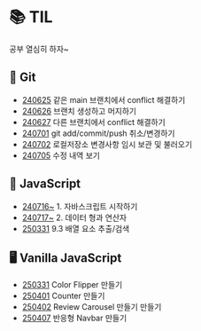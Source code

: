 # 📚 TIL

공부 열심히 하자~

## 📖 Git

- [240625](./Git/240625.md) 같은 main 브랜치에서 conflict 해결하기
- [240626](./Git/240626.md) 브랜치 생성하고 머지하기
- [240627](./Git/240627.md) 다른 브랜치에서 conflict 해결하기
- [240701](./Git/240701.md) git add/commit/push 취소/변경하기
- [240702](./Git/240702.md) 로컬저장소 변경사항 임시 보관 및 불러오기
- [240705](./Git/240705.md) 수정 내역 보기

## 📖 JavaScript

- [240716~](./JavaScript/chapter_1.md) 1. 자바스크립트 시작하기
- [240717~](./JavaScript/chapter_2.md) 2. 데이터 형과 연산자
- [250331](./JavaScript/chapter_9-3.md) 9.3 배열 요소 추출/검색

## 🖥️ Vanilla JavaScript

- [250331](https://2mini2mini.github.io/TIL/Vanilla_Js/Color_Flipper/index.html) Color Flipper 만들기
- [250401](https://2mini2mini.github.io/TIL/Vanilla_Js/Counter/index.html) Counter 만들기
- [250402](https://2mini2mini.github.io/TIL/Vanilla_Js/Review_Carousel/index.html) Review Carousel 만들기
  만들기
- [250407](https://2mini2mini.github.io/TIL/Vanilla_Js/Navber/index.html) 반응형 Navbar 만들기
